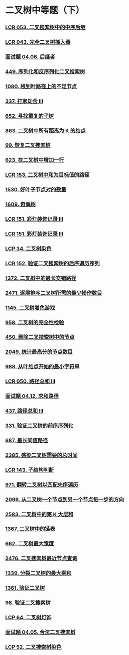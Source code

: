 

# 二叉树中等题（下）





### [LCR 053. 二叉搜索树中的中序后继](https://leetcode.cn/problems/P5rCT8/)



### [LCR 043. 完全二叉树插入器](https://leetcode.cn/problems/NaqhDT/)



### [面试题 04.06. 后继者](https://leetcode.cn/problems/successor-lcci/)



### [449. 序列化和反序列化二叉搜索树](https://leetcode.cn/problems/serialize-and-deserialize-bst/)





### [1080. 根到叶路径上的不足节点](https://leetcode.cn/problems/insufficient-nodes-in-root-to-leaf-paths/)





### [337. 打家劫舍 III](https://leetcode.cn/problems/house-robber-iii/)



### [652. 寻找重复的子树](https://leetcode.cn/problems/find-duplicate-subtrees/)



### [863. 二叉树中所有距离为 K 的结点](https://leetcode.cn/problems/all-nodes-distance-k-in-binary-tree/)



### [99. 恢复二叉搜索树](https://leetcode.cn/problems/recover-binary-search-tree/)



### [623. 在二叉树中增加一行](https://leetcode.cn/problems/add-one-row-to-tree/)



### [LCR 153. 二叉树中和为目标值的路径](https://leetcode.cn/problems/er-cha-shu-zhong-he-wei-mou-yi-zhi-de-lu-jing-lcof/)



### [1530. 好叶子节点对的数量](https://leetcode.cn/problems/number-of-good-leaf-nodes-pairs/)



### [1609. 奇偶树](https://leetcode.cn/problems/even-odd-tree/)



### [LCR 151. 彩灯装饰记录 III](https://leetcode.cn/problems/cong-shang-dao-xia-da-yin-er-cha-shu-iii-lcof/)



### [LCR 151. 彩灯装饰记录 III](https://leetcode.cn/problems/cong-shang-dao-xia-da-yin-er-cha-shu-iii-lcof/)



### [LCP 34. 二叉树染色](https://leetcode.cn/problems/er-cha-shu-ran-se-UGC/)





### [LCR 152. 验证二叉搜索树的后序遍历序列](https://leetcode.cn/problems/er-cha-sou-suo-shu-de-hou-xu-bian-li-xu-lie-lcof/)



### [1372. 二叉树中的最长交错路径](https://leetcode.cn/problems/longest-zigzag-path-in-a-binary-tree/)



### [2471. 逐层排序二叉树所需的最少操作数目](https://leetcode.cn/problems/minimum-number-of-operations-to-sort-a-binary-tree-by-level/)



### [1145. 二叉树着色游戏](https://leetcode.cn/problems/binary-tree-coloring-game/)



### [958. 二叉树的完全性检验](https://leetcode.cn/problems/check-completeness-of-a-binary-tree/)



### [450. 删除二叉搜索树中的节点](https://leetcode.cn/problems/delete-node-in-a-bst/)



### [2049. 统计最高分的节点数目](https://leetcode.cn/problems/count-nodes-with-the-highest-score/)



### [988. 从叶结点开始的最小字符串](https://leetcode.cn/problems/smallest-string-starting-from-leaf/)



### [LCR 050. 路径总和 III](https://leetcode.cn/problems/6eUYwP/)





### [面试题 04.12. 求和路径](https://leetcode.cn/problems/paths-with-sum-lcci/)



### [437. 路径总和 III](https://leetcode.cn/problems/path-sum-iii/)



### [331. 验证二叉树的前序序列化](https://leetcode.cn/problems/verify-preorder-serialization-of-a-binary-tree/)



### [687. 最长同值路径](https://leetcode.cn/problems/longest-univalue-path/)



### [2385. 感染二叉树需要的总时间](https://leetcode.cn/problems/amount-of-time-for-binary-tree-to-be-infected/)



### [LCR 143. 子结构判断](https://leetcode.cn/problems/shu-de-zi-jie-gou-lcof/)



### [971. 翻转二叉树以匹配先序遍历](https://leetcode.cn/problems/flip-binary-tree-to-match-preorder-traversal/)



### [2096. 从二叉树一个节点到另一个节点每一步的方向](https://leetcode.cn/problems/step-by-step-directions-from-a-binary-tree-node-to-another/)



### [2583. 二叉树中的第 K 大层和](https://leetcode.cn/problems/kth-largest-sum-in-a-binary-tree/)



### [1367. 二叉树中的链表](https://leetcode.cn/problems/linked-list-in-binary-tree/)



### [662. 二叉树最大宽度](https://leetcode.cn/problems/maximum-width-of-binary-tree/)



### [2476. 二叉搜索树最近节点查询](https://leetcode.cn/problems/closest-nodes-queries-in-a-binary-search-tree/)



### [1339. 分裂二叉树的最大乘积](https://leetcode.cn/problems/maximum-product-of-splitted-binary-tree/)





### [1361. 验证二叉树](https://leetcode.cn/problems/validate-binary-tree-nodes/)





### [98. 验证二叉搜索树](https://leetcode.cn/problems/validate-binary-search-tree/)



### [LCP 64. 二叉树灯饰](https://leetcode.cn/problems/U7WvvU/)



### [面试题 04.05. 合法二叉搜索树](https://leetcode.cn/problems/legal-binary-search-tree-lcci/)



### [LCP 52. 二叉搜索树染色](https://leetcode.cn/problems/QO5KpG/)

